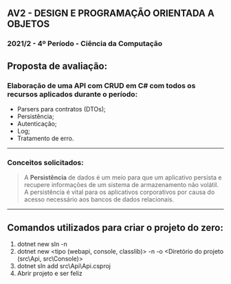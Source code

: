 ## AV2 - DESIGN E PROGRAMAÇÃO ORIENTADA A OBJETOS
### 2021/2 - 4º Período - Ciência da Computação

## Proposta de avaliação:
###  Elaboração de uma API com CRUD em C# com todos os recursos aplicados durante o período:

- Parsers para contratos (DTOs); <br />
- Persistência; <br />
- Autenticação; <br />
- Log; <br />
- Tratamento de erro. <br />

---------------------------------------------------------------

### Conceitos solicitados:

> A **Persistência** de dados é um meio para que um aplicativo persista e recupere informações de um sistema de armazenamento não volátil. A persistência é vital para os aplicativos corporativos por causa do acesso necessário aos bancos de dados relacionais.







---------------------------------------------------------------

## Comandos utilizados para criar o projeto do zero:

1. dotnet new sln -n <Nome do projeto>
2. dotnet new <tipo (webapi, console, classlib)> -n <Nome do projeto> -o <Diretório do projeto (src\Api, src\Console)>
3. dotnet sln add src\Api\Api.csproj
4. Abrir projeto e ser feliz
